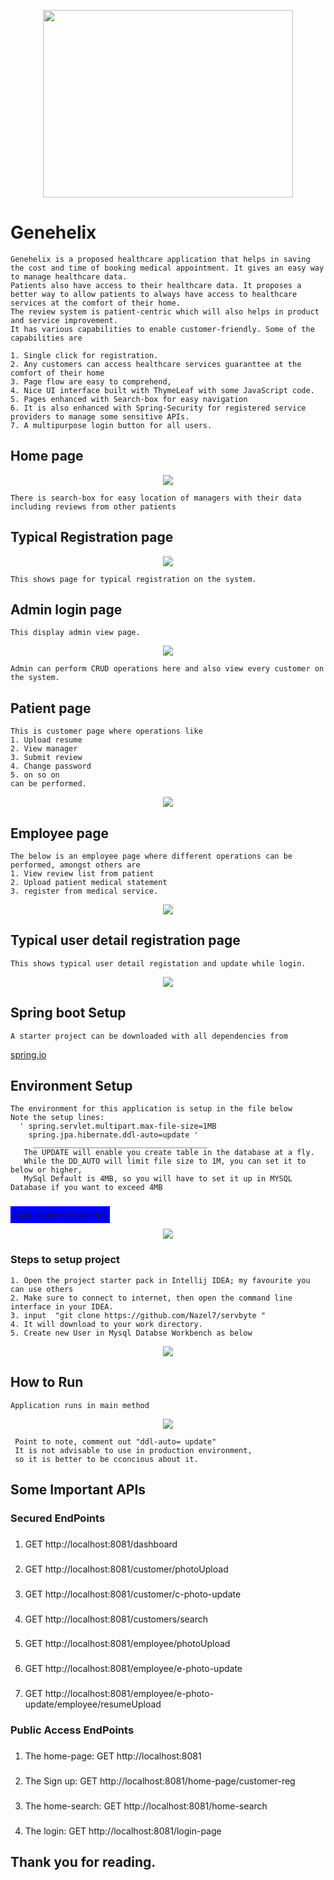 
<p align="center">
  <img src="/src/main/resources/static/images/gene-app.png" width="400px" height="300px"/>
</p>

# Genehelix
```$xslt
Genehelix is a proposed healthcare application that helps in saving the cost and time of booking medical appointment. It gives an easy way to manage healthcare data.
Patients also have access to their healthcare data. It proposes a better way to allow patients to always have access to healthcare services at the comfort of their home. 
The review system is patient-centric which will also helps in product and service improvement.
It has various capabilities to enable customer-friendly. Some of the capabilities are 

1. Single click for registration.
2. Any customers can access healthcare services guaranttee at the comfort of their home
3. Page flow are easy to comprehend,
4. Nice UI interface built with ThymeLeaf with some JavaScript code.
5. Pages enhanced with Search-box for easy navigation
6. It is also enhanced with Spring-Security for registered service providers to manage some sensitive APIs.
7. A multipurpose login button for all users.

```

## Home page
<p align="center">
<img src="/src/main/resources/static/images/home-page.png"/>
</p>

```$xslt
There is search-box for easy location of managers with their data including reviews from other patients
```

## Typical Registration page
<p align="center">
  <img src="/src/main/resources/static/images/typical-reg-page.png"/>
</p>

```$xslt
This shows page for typical registration on the system.
```

## Admin login page

```$xslt
This display admin view page.
```
<p align="center">
 <img src="/src/main/resources/static/images/admin-page.png"/>
</p>

```$xslt
Admin can perform CRUD operations here and also view every customer on the system.
```

## Patient page

```$xslt
This is customer page where operations like 
1. Upload resume
2. View manager 
3. Submit review 
4. Change password 
5. on so on
can be performed.
```
<p align="center">
 <img src="/src/main/resources/static/images/c-page.png"/>
</p>


## Employee page
 ```$xslt
The below is an employee page where different operations can be performed, amongst others are
1. View review list from patient
2. Upload patient medical statement
3. register from medical service. 
```
<p align="center">
 <img src="/src/main/resources/static/images/e-page.png"/>
</p>



## Typical user detail registration page
```$xslt
This shows typical user detail registation and update while login.
```
<p align="center">
 <img src="/src/main/resources/static/images/user-d-page.png"/>
</p>



## Spring boot Setup
```$xslt
A starter project can be downloaded with all dependencies from
```
 <a href="https://start.spring.io/">spring.io</a>


## Environment Setup
```$xslt
The environment for this application is setup in the file below 
Note the setup lines:
  ' spring.servlet.multipart.max-file-size=1MB
    spring.jpa.hibernate.ddl-auto=update '
     _______________________________________
   The UPDATE will enable you create table in the database at a fly.
   While the DD_AUTO will limit file size to 1M, you can set it to below or higher, 
   MySql Default is 4MB, so you will have to set it up in MYSQL Database if you want to exceed 4MB
       
```
<span style="background-color: blue; padding: 5px ">/application.properties</a>

<p align="center">
 <img src="/src/main/resources/static/images/application-p.png"/>
</p>

<h3>Steps  to setup project</h3>

```$xslt
1. Open the project starter pack in Intellij IDEA; my favourite you can use others
2. Make sure to connect to internet, then open the command line interface in your IDEA.
3. input  "git clone https://github.com/Nazel7/servbyte "
4. It will download to your work directory.
5. Create new User in Mysql Databse Workbench as below
```
<p align="center">
  <img src="/src/main/resources/static/images/mysql-user.png"/>
</p>



## How to Run
```$xslt
Application runs in main method
```

<p align="center">
  <img src="/src/main/resources/static/images/app-run.png"/>
</p>


```$xslt
 Point to note, comment out "ddl-auto= update"
 It is not advisable to use in production environment,
 so it is better to be cconcious about it.

```

## Some Important APIs

<h3>Secured EndPoints</h3>


###
1. GET http://localhost:8081/dashboard
###
2. GET http://localhost:8081/customer/photoUpload
###
3. GET http://localhost:8081/customer/c-photo-update
###
4. GET http://localhost:8081/customers/search
###
5. GET http://localhost:8081/employee/photoUpload
###
6. GET http://localhost:8081/employee/e-photo-update
###
7. GET http://localhost:8081/employee/e-photo-update/employee/resumeUpload

<h3>Public Access EndPoints</h3>

###
1. The home-page: GET http://localhost:8081
###
2. The Sign up: GET http://localhost:8081/home-page/customer-reg
###
3. The home-search: GET http://localhost:8081/home-search
###
4. The login: GET http://localhost:8081/login-page

## Thank you for reading.





